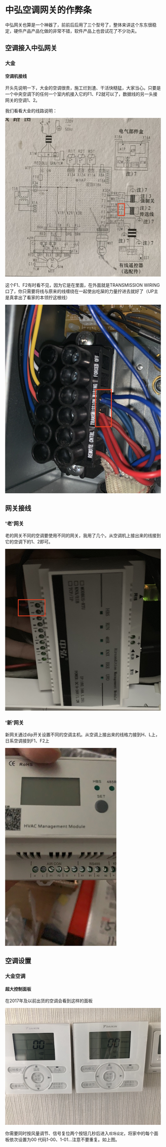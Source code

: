 # 中弘空调网关的作弊条

中弘网关也算是一个神器了，前前后后用了三个型号了，整体来讲这个东东很稳定，硬件产品产品化做的非常不错，软件产品上也尝试花了不少功夫。

## 空调接入中弘网关


### 大金

#### 空调机接线

开头先说明一下，大金的空调很贵，施工烂到渣、干活快糙猛，大家当心。只要是一个中央空调下的任何一个室内机接入它的F1、F2就可以了，数据线的另一头接网关的空调1、2。

我们看看大金的线路说明：

![大金的线路说明](./img/daking1.png)

这个F1、F2有时看不见，因为它是在里面，在外面就是TRANSMISSION WIRING口了，你只需要将线与原来的线缠绕在一起使出吃屎的力量拧进去就好了（UP主是真拿出了看家的本领拧这根线）

![大金的接线口](./img/daking2.png)

## 网关接线

### '老'网关

老的网关不同的空调要使用不同的网关，我用了几个。从空调机上接出来的线接到它的空调下的1、2即可。

![老网关接线](./img/zhonghong1.png)

### '新'网关
新网关通过dip开关设置不同的空调主机。从空调上接出来的线格力接到H、L上，日系空调接到F1、F2上

![新网关接线](./img/zhonghong2.JPG)

## 空调设置

### 大金空调

#### 超大控制面板

在2017年及以前出货的空调会看到这样的面板

![超大控制面板设置](./img/daking3.jpeg)

你需要同时按风量调节、信号复位两个按钮几秒后进入```现场设定```，将家中的每个面板依次设置为00 代码1-00、1-01...注意不要重复。如上图。
